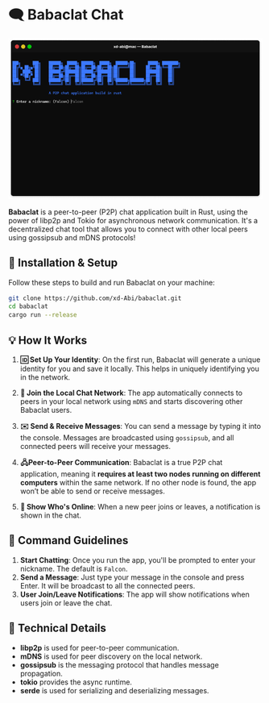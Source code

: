 # 🗨️ Babaclat Chat

![Cover](.github/cover.png)

**Babaclat** is a peer-to-peer (P2P) chat application built in Rust, using the power of libp2p and Tokio for asynchronous network communication. It's a decentralized chat tool that allows you to connect with other local peers using gossipsub and mDNS protocols!

## 🚀 Installation & Setup

Follow these steps to build and run Babaclat on your machine:

```bash
git clone https://github.com/xd-Abi/babaclat.git
cd babaclat
cargo run --release
```

## 💡 How It Works

1. **🆔 Set Up Your Identity**:
   On the first run, Babaclat will generate a unique identity for you and save it locally. This helps in uniquely identifying you in the network.

2. **📡 Join the Local Chat Network**:
   The app automatically connects to peers in your local network using `mDNS` and starts discovering other Babaclat users.

3. **✉️ Send & Receive Messages**:
   You can send a message by typing it into the console.
   Messages are broadcasted using `gossipsub`, and all connected peers will receive your messages.

4. **🖧Peer-to-Peer Communication**:
   Babaclat is a true P2P chat application, meaning it **requires at least two nodes running on different computers** within the same network. If no other node is found, the app won’t be able to send or receive messages.

5. **👥 Show Who's Online**:
   When a new peer joins or leaves, a notification is shown in the chat.

## 📜 Command Guidelines

1. **Start Chatting**: Once you run the app, you'll be prompted to enter your nickname. The default is `Falcon`.
2. **Send a Message**: Just type your message in the console and press Enter. It will be broadcast to all the connected peers.
3. **User Join/Leave Notifications**: The app will show notifications when users join or leave the chat.

## 🔧 Technical Details

- **libp2p** is used for peer-to-peer communication.
- **mDNS** is used for peer discovery on the local network.
- **gossipsub** is the messaging protocol that handles message propagation.
- **tokio** provides the async runtime.
- **serde** is used for serializing and deserializing messages.
